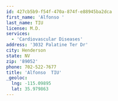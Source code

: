 ```yaml
---
id: 427cb5b9-f54f-470a-874f-e88945ba2dca
first_name: 'Alfonso '
last_name: TIU
license: M.D.
services:
  - 'Cardiovascular Diseases'
address: '3032 Palatine Ter Dr'
city: Henderson
state: NV
zip: '89052'
phone: 702-522-7677
title: 'Alfonso  TIU'
_geoloc:
  lng: -115.09895
  lat: 35.979863
---
```


